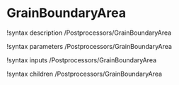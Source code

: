 <!-- MOOSE Documentation Stub: Remove this when content is added. -->

# GrainBoundaryArea

!syntax description /Postprocessors/GrainBoundaryArea

!syntax parameters /Postprocessors/GrainBoundaryArea

!syntax inputs /Postprocessors/GrainBoundaryArea

!syntax children /Postprocessors/GrainBoundaryArea
